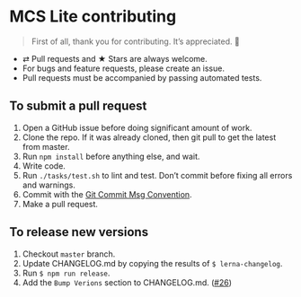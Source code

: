 # MCS Lite contributing

> First of all, thank you for contributing. It’s appreciated. 🙌

* ⇄ Pull requests and ★ Stars are always welcome.
* For bugs and feature requests, please create an issue.
* Pull requests must be accompanied by passing automated tests.

## To submit a pull request

1. Open a GitHub issue before doing significant amount of work.
2. Clone the repo. If it was already cloned, then git pull to get the latest from master.
4. Run `npm install` before anything else, and wait.
5. Write code.
6. Run `./tasks/test.sh` to lint and test. Don’t commit before fixing all errors and warnings.
7. Commit with the [Git Commit Msg Convention](http://karma-runner.github.io/1.0/dev/git-commit-msg.html).
8. Make a pull request.


## To release new versions

1. Checkout `master` branch.
2. Update CHANGELOG.md by copying the results of `$ lerna-changelog`.
3. Run `$ npm run release`.
4. Add the `Bump Verions` section to CHANGELOG.md. ([#26](https://github.com/lerna/lerna-changelog/issues/26))
